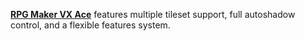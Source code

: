 [**RPG Maker VX Ace**](https://www.rpgmakerweb.com/products/rpg-maker-vx-ace) features multiple tileset support, full autoshadow control, and a flexible features system.
